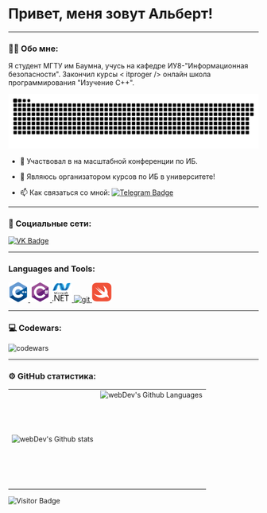 
# Привет, меня зовут Альберт!

---

### :man_technologist: Обо мне:

Я студент МГТУ им Баумна, учусь на кафедре ИУ8-"Информационная безопасности". Закончил курсы < itproger /> онлайн школа программирования "Изучение C++".

<p align="center">
 <img width="600" src="github-snake.svg" alt="snake"/>
</p>

- :telescope: Участвовал в на масштабной конференции по ИБ.

- :seedling: Являюсь организатором курсов по ИБ в университете!


- :mailbox: Как связаться со мной: [![Telegram Badge](https://img.shields.io/badge/-Albertinelli-blue?style=flat&logo=Telegram&logoColor=white)](https://t.me/Albertinelli) 
---

### 🤝 Социальные сети:

  <div id="badges">
    <a href="https://vk.com/professore1" target="_blank">
      <img src="https://cdn-icons-png.flaticon.com/512/145/145813.png" width="40" height="40" alt="VK Badge"/>
    </a>
  </div>

---


<h3 align="left">Languages and Tools:</h3>
<p align="left"> <a href="https://www.w3schools.com/cpp/" target="_blank" rel="noreferrer"> <img src="https://raw.githubusercontent.com/devicons/devicon/master/icons/cplusplus/cplusplus-original.svg" alt="cplusplus" width="40" height="40"/> </a> <a href="https://www.w3schools.com/cs/" target="_blank" rel="noreferrer"> <img src="https://raw.githubusercontent.com/devicons/devicon/master/icons/csharp/csharp-original.svg" alt="csharp" width="40" height="40"/> </a> <a href="https://dotnet.microsoft.com/" target="_blank" rel="noreferrer"> <img src="https://raw.githubusercontent.com/devicons/devicon/master/icons/dot-net/dot-net-original-wordmark.svg" alt="dotnet" width="40" height="40"/> </a> <a href="https://git-scm.com/" target="_blank" rel="noreferrer"> <img src="https://www.vectorlogo.zone/logos/git-scm/git-scm-icon.svg" alt="git" width="40" height="40"/> </a> <a href="https://developer.apple.com/swift/" target="_blank" rel="noreferrer"> <img src="https://raw.githubusercontent.com/devicons/devicon/master/icons/swift/swift-original.svg" alt="swift" width="40" height="40"/> </a> </p>



---
### 💻 Codewars:

![codewars](https://www.codewars.com/users/AlbertTonoyan2004/badges/large)

---

### ⚙️ GitHub статистика:

<table>
  <tr>
    <td>
      <img align="left" src="http://github-readme-streak-stats.herokuapp.com?user=AlbertTonoyan2004&theme=dark&background=000000" alt="webDev's Github stats" />
    </td>
    <td>
      <img height="195px" align="right" alt="webDev's Github Languages" src="https://github-readme-stats-sigma-five.vercel.app/api/top-langs/?username=AlbertTonoyan2004&layout=compact&theme=vision-friendly-dark" />
    </td>
  </tr>
</table>

![Visitor Badge](https://visitor-badge.laobi.icu/badge?page_id=AlbertTonoyan2004)
